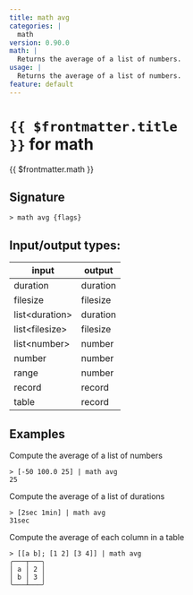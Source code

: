 ```yaml
---
title: math avg
categories: |
  math
version: 0.90.0
math: |
  Returns the average of a list of numbers.
usage: |
  Returns the average of a list of numbers.
feature: default
---
```


<!-- This file is automatically generated. Please edit the command in https://github.com/nushell/nushell instead. -->

# <code>{{ $frontmatter.title }}</code> for math

<div class='command-title'>{{ $frontmatter.math }}</div>

## Signature

`> math avg {flags} `

## Input/output types:

| input            | output   |
| ---------------- | -------- |
| duration         | duration |
| filesize         | filesize |
| list\<duration\> | duration |
| list\<filesize\> | filesize |
| list\<number\>   | number   |
| number           | number   |
| range            | number   |
| record           | record   |
| table            | record   |

## Examples

Compute the average of a list of numbers

```nushell
> [-50 100.0 25] | math avg
25
```

Compute the average of a list of durations

```nushell
> [2sec 1min] | math avg
31sec
```

Compute the average of each column in a table

```nushell
> [[a b]; [1 2] [3 4]] | math avg
╭───┬───╮
│ a │ 2 │
│ b │ 3 │
╰───┴───╯
```
